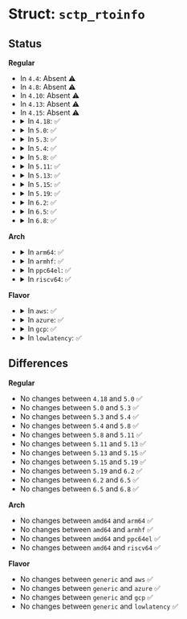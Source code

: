 # Struct: <code>sctp_rtoinfo</code>

## Status
<b>Regular</b>
<ul>
<li>
In <code>4.4</code>: Absent ⚠️
</li>
<li>
In <code>4.8</code>: Absent ⚠️
</li>
<li>
In <code>4.10</code>: Absent ⚠️
</li>
<li>
In <code>4.13</code>: Absent ⚠️
</li>
<li>
In <code>4.15</code>: Absent ⚠️
</li>
<li>
<details>
<summary>In <code>4.18</code>: ✅</summary>

```c
struct sctp_rtoinfo {
    sctp_assoc_t srto_assoc_id;
    __u32 srto_initial;
    __u32 srto_max;
    __u32 srto_min;
};
```
</details>
</li>
<li>
<details>
<summary>In <code>5.0</code>: ✅</summary>

```c
struct sctp_rtoinfo {
    sctp_assoc_t srto_assoc_id;
    __u32 srto_initial;
    __u32 srto_max;
    __u32 srto_min;
};
```
</details>
</li>
<li>
<details>
<summary>In <code>5.3</code>: ✅</summary>

```c
struct sctp_rtoinfo {
    sctp_assoc_t srto_assoc_id;
    __u32 srto_initial;
    __u32 srto_max;
    __u32 srto_min;
};
```
</details>
</li>
<li>
<details>
<summary>In <code>5.4</code>: ✅</summary>

```c
struct sctp_rtoinfo {
    sctp_assoc_t srto_assoc_id;
    __u32 srto_initial;
    __u32 srto_max;
    __u32 srto_min;
};
```
</details>
</li>
<li>
<details>
<summary>In <code>5.8</code>: ✅</summary>

```c
struct sctp_rtoinfo {
    sctp_assoc_t srto_assoc_id;
    __u32 srto_initial;
    __u32 srto_max;
    __u32 srto_min;
};
```
</details>
</li>
<li>
<details>
<summary>In <code>5.11</code>: ✅</summary>

```c
struct sctp_rtoinfo {
    sctp_assoc_t srto_assoc_id;
    __u32 srto_initial;
    __u32 srto_max;
    __u32 srto_min;
};
```
</details>
</li>
<li>
<details>
<summary>In <code>5.13</code>: ✅</summary>

```c
struct sctp_rtoinfo {
    sctp_assoc_t srto_assoc_id;
    __u32 srto_initial;
    __u32 srto_max;
    __u32 srto_min;
};
```
</details>
</li>
<li>
<details>
<summary>In <code>5.15</code>: ✅</summary>

```c
struct sctp_rtoinfo {
    sctp_assoc_t srto_assoc_id;
    __u32 srto_initial;
    __u32 srto_max;
    __u32 srto_min;
};
```
</details>
</li>
<li>
<details>
<summary>In <code>5.19</code>: ✅</summary>

```c
struct sctp_rtoinfo {
    sctp_assoc_t srto_assoc_id;
    __u32 srto_initial;
    __u32 srto_max;
    __u32 srto_min;
};
```
</details>
</li>
<li>
<details>
<summary>In <code>6.2</code>: ✅</summary>

```c
struct sctp_rtoinfo {
    sctp_assoc_t srto_assoc_id;
    __u32 srto_initial;
    __u32 srto_max;
    __u32 srto_min;
};
```
</details>
</li>
<li>
<details>
<summary>In <code>6.5</code>: ✅</summary>

```c
struct sctp_rtoinfo {
    sctp_assoc_t srto_assoc_id;
    __u32 srto_initial;
    __u32 srto_max;
    __u32 srto_min;
};
```
</details>
</li>
<li>
<details>
<summary>In <code>6.8</code>: ✅</summary>

```c
struct sctp_rtoinfo {
    sctp_assoc_t srto_assoc_id;
    __u32 srto_initial;
    __u32 srto_max;
    __u32 srto_min;
};
```
</details>
</li>
</ul>
<b>Arch</b>
<ul>
<li>
<details>
<summary>In <code>arm64</code>: ✅</summary>

```c
struct sctp_rtoinfo {
    sctp_assoc_t srto_assoc_id;
    __u32 srto_initial;
    __u32 srto_max;
    __u32 srto_min;
};
```
</details>
</li>
<li>
<details>
<summary>In <code>armhf</code>: ✅</summary>

```c
struct sctp_rtoinfo {
    sctp_assoc_t srto_assoc_id;
    __u32 srto_initial;
    __u32 srto_max;
    __u32 srto_min;
};
```
</details>
</li>
<li>
<details>
<summary>In <code>ppc64el</code>: ✅</summary>

```c
struct sctp_rtoinfo {
    sctp_assoc_t srto_assoc_id;
    __u32 srto_initial;
    __u32 srto_max;
    __u32 srto_min;
};
```
</details>
</li>
<li>
<details>
<summary>In <code>riscv64</code>: ✅</summary>

```c
struct sctp_rtoinfo {
    sctp_assoc_t srto_assoc_id;
    __u32 srto_initial;
    __u32 srto_max;
    __u32 srto_min;
};
```
</details>
</li>
</ul>
<b>Flavor</b>
<ul>
<li>
<details>
<summary>In <code>aws</code>: ✅</summary>

```c
struct sctp_rtoinfo {
    sctp_assoc_t srto_assoc_id;
    __u32 srto_initial;
    __u32 srto_max;
    __u32 srto_min;
};
```
</details>
</li>
<li>
<details>
<summary>In <code>azure</code>: ✅</summary>

```c
struct sctp_rtoinfo {
    sctp_assoc_t srto_assoc_id;
    __u32 srto_initial;
    __u32 srto_max;
    __u32 srto_min;
};
```
</details>
</li>
<li>
<details>
<summary>In <code>gcp</code>: ✅</summary>

```c
struct sctp_rtoinfo {
    sctp_assoc_t srto_assoc_id;
    __u32 srto_initial;
    __u32 srto_max;
    __u32 srto_min;
};
```
</details>
</li>
<li>
<details>
<summary>In <code>lowlatency</code>: ✅</summary>

```c
struct sctp_rtoinfo {
    sctp_assoc_t srto_assoc_id;
    __u32 srto_initial;
    __u32 srto_max;
    __u32 srto_min;
};
```
</details>
</li>
</ul>

## Differences
<b>Regular</b>
<ul>
<li>
No changes between <code>4.18</code> and <code>5.0</code> ✅
</li>
<li>
No changes between <code>5.0</code> and <code>5.3</code> ✅
</li>
<li>
No changes between <code>5.3</code> and <code>5.4</code> ✅
</li>
<li>
No changes between <code>5.4</code> and <code>5.8</code> ✅
</li>
<li>
No changes between <code>5.8</code> and <code>5.11</code> ✅
</li>
<li>
No changes between <code>5.11</code> and <code>5.13</code> ✅
</li>
<li>
No changes between <code>5.13</code> and <code>5.15</code> ✅
</li>
<li>
No changes between <code>5.15</code> and <code>5.19</code> ✅
</li>
<li>
No changes between <code>5.19</code> and <code>6.2</code> ✅
</li>
<li>
No changes between <code>6.2</code> and <code>6.5</code> ✅
</li>
<li>
No changes between <code>6.5</code> and <code>6.8</code> ✅
</li>
</ul>
<b>Arch</b>
<ul>
<li>
No changes between <code>amd64</code> and <code>arm64</code> ✅
</li>
<li>
No changes between <code>amd64</code> and <code>armhf</code> ✅
</li>
<li>
No changes between <code>amd64</code> and <code>ppc64el</code> ✅
</li>
<li>
No changes between <code>amd64</code> and <code>riscv64</code> ✅
</li>
</ul>
<b>Flavor</b>
<ul>
<li>
No changes between <code>generic</code> and <code>aws</code> ✅
</li>
<li>
No changes between <code>generic</code> and <code>azure</code> ✅
</li>
<li>
No changes between <code>generic</code> and <code>gcp</code> ✅
</li>
<li>
No changes between <code>generic</code> and <code>lowlatency</code> ✅
</li>
</ul>
